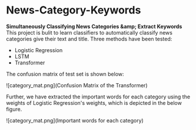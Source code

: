 # News-Category-Keywords
**Simultaneously Classifying News Categories \&amp; Extract Keywords** This project is bulit to learn classifiers to automatically classify news categories give their text and title. Three methods have been tested:
  - Logistic Regression
  - LSTM
  - Transformer

The confusion matrix of test set is shown below:

![category_mat.png](Confusion Matrix of the Transformer)

Further, we have extracted the important words for each category using the weights of Logistic Regression's weights, which is depicted in the below figure.

![category_mat.png](Important words for each category)


